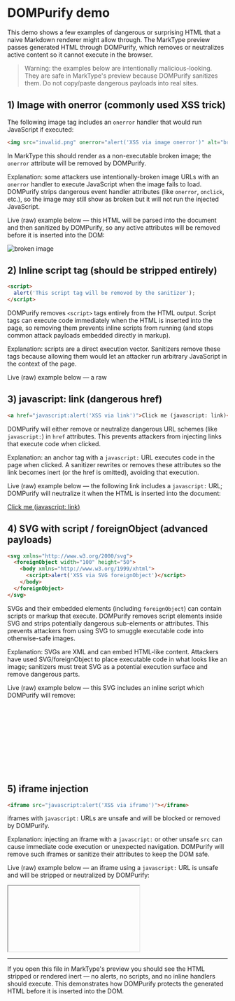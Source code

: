 # DOMPurify demo

This demo shows a few examples of dangerous or surprising HTML that a naive Markdown renderer
might allow through. The MarkType preview passes generated HTML through DOMPurify, which removes
or neutralizes active content so it cannot execute in the browser.

<!-- show-sanitized -->

> Warning: the examples below are intentionally malicious-looking. They are safe in MarkType's
> preview because DOMPurify sanitizes them. Do not copy/paste dangerous payloads into real sites.

## 1) Image with onerror (commonly used XSS trick)

The following image tag includes an `onerror` handler that would run JavaScript if executed:

```html
<img src="invalid.png" onerror="alert('XSS via image onerror')" alt="broken image">
```

In MarkType this should render as a non-executable broken image; the `onerror` attribute will be
removed by DOMPurify.

Explanation: some attackers use intentionally-broken image URLs with an `onerror` handler to
execute JavaScript when the image fails to load. DOMPurify strips dangerous event handler
attributes (like `onerror`, `onclick`, etc.), so the image may still show as broken but it will
not run the injected JavaScript.

Live (raw) example below — this HTML will be parsed into the document and then sanitized by
DOMPurify, so any active attributes will be removed before it is inserted into the DOM:

<img src="invalid.png" onerror="alert('XSS via image onerror')" alt="broken image">

## 2) Inline script tag (should be stripped entirely)

```html
<script>
  alert('This script tag will be removed by the sanitizer');
</script>
```

DOMPurify removes `<script>` tags entirely from the HTML output. Script tags can execute code
immediately when the HTML is inserted into the page, so removing them prevents inline scripts
from running (and stops common attack payloads embedded directly in markup).

Explanation: scripts are a direct execution vector. Sanitizers remove these tags because allowing
them would let an attacker run arbitrary JavaScript in the context of the page.

Live (raw) example below — a raw <script> tag in the markdown will be stripped by DOMPurify and
won't execute in the preview:

<script>
  alert('This script tag will be removed by the sanitizer');
</script>

## 3) javascript: link (dangerous href)

```html
<a href="javascript:alert('XSS via link')">Click me (javascript: link)</a>
```

DOMPurify will either remove or neutralize dangerous URL schemes (like `javascript:`) in `href`
attributes. This prevents attackers from injecting links that execute code when clicked.

Explanation: an anchor tag with a `javascript:` URL executes code in the page when clicked. A
sanitizer rewrites or removes these attributes so the link becomes inert (or the href is
omitted), avoiding that execution.

Live (raw) example below — the following link includes a `javascript:` URL; DOMPurify will
neutralize it when the HTML is inserted into the document:

<a href="javascript:alert('XSS via link')">Click me (javascript: link)</a>

## 4) SVG with script / foreignObject (advanced payloads)

```html
<svg xmlns="http://www.w3.org/2000/svg">
  <foreignObject width="100" height="50">
    <body xmlns="http://www.w3.org/1999/xhtml">
      <script>alert('XSS via SVG foreignObject')</script>
    </body>
  </foreignObject>
</svg>
```

SVGs and their embedded elements (including `foreignObject`) can contain scripts or markup that
execute. DOMPurify removes script elements inside SVG and strips potentially dangerous
sub-elements or attributes. This prevents attackers from using SVG to smuggle executable code
into otherwise-safe images.

Explanation: SVGs are XML and can embed HTML-like content. Attackers have used SVG/foreignObject
to place executable code in what looks like an image; sanitizers must treat SVG as a potential
execution surface and remove dangerous parts.

Live (raw) example below — this SVG includes an inline script which DOMPurify will remove:

<svg xmlns="http://www.w3.org/2000/svg">
  <foreignObject width="100" height="50">
    <body xmlns="http://www.w3.org/1999/xhtml">
      <script>alert('XSS via SVG foreignObject')</script>
    </body>
  </foreignObject>
</svg>

## 5) iframe injection

```html
<iframe src="javascript:alert('XSS via iframe')"></iframe>
```

iframes with `javascript:` URLs are unsafe and will be blocked or removed by DOMPurify.

Explanation: injecting an iframe with a `javascript:` or other unsafe `src` can cause immediate
code execution or unexpected navigation. DOMPurify will remove such iframes or sanitize their
attributes to keep the DOM safe.

Live (raw) example below — an iframe using a `javascript:` URL is unsafe and will be stripped or
neutralized by DOMPurify:

<iframe src="javascript:alert('XSS via iframe')"></iframe>

---

If you open this file in MarkType's preview you should see the HTML stripped or rendered inert —
no alerts, no scripts, and no inline handlers should execute. This demonstrates how DOMPurify
protects the generated HTML before it is inserted into the DOM.
